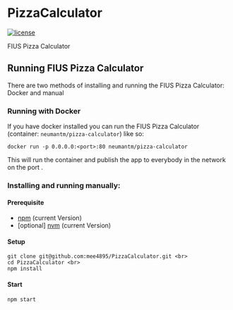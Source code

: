 # PizzaCalculator
[![license](https://img.shields.io/badge/License-MIT-lightgrey.svg)](https://opensource.org/licenses/MIT)

FIUS Pizza Calculator

## Running FIUS Pizza Calculator
There are two methods of installing and running the FIUS Pizza Calculator: Docker and manual

### Running with Docker
If you have docker installed you can run the FIUS Pizza Calculator (container: `neumantm/pizza-calculator`) like so:
    
    docker run -p 0.0.0.0:<port>:80 neumantm/pizza-calculator

This will run the container and publish the app to everybody in the network on the port <port>.

### Installing and running manually:
#### Prerequisite
- [npm](https://github.com/npm/npm) (current Version)
- [optional] [nvm](https://github.com/creationix/nvm) (current Version)

#### Setup

    git clone git@github.com:mee4895/PizzaCalculator.git <br>
    cd PizzaCalculator <br>
    npm install

#### Start

    npm start
